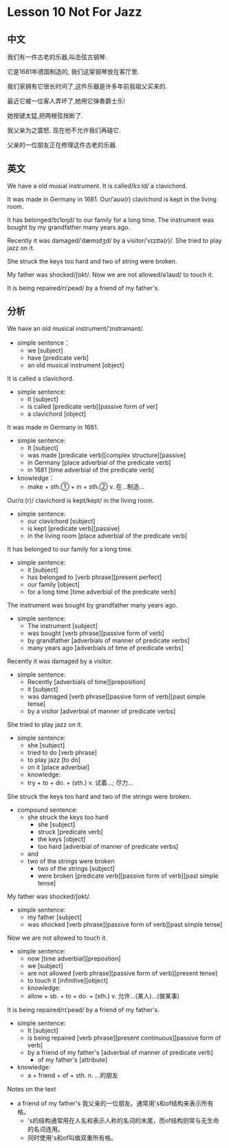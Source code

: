 # Lesson 10 Not For Jazz

## 中文
我们有一件古老的乐器,叫击弦古钢琴.

它是1681年德国制造的, 我们这架钢琴放在客厅里.

我们家拥有它很长时间了,这件乐器是许多年前我祖父买来的.

最近它被一位客人弄坏了,她用它弹奏爵士乐! 

她按键太猛,把两根弦按断了.

我父亲为之震怒. 现在他不允许我们再碰它.

父亲的一位朋友正在修理这件古老的乐器.


## 英文

We have a old musial instrument. It is called/kɔːld/ a clavichord. 

It was made in Germany in 1681. Our/ˈaʊə(r) clavichord is kept in the living room.

It has belonged/bɪˈlɒŋd/ to our family for a long time. The instrument was bought by my grandfather many years ago.

Recently it was damaged/ˈdæmɪdʒd/ by a visitor/ˈvɪzɪtə(r)/. She tried to play jazz on it. 

She struck the keys too hard and two of string were broken.

My father was shocked/ʃɒkt/. Now we are not allowed/əˈlaʊd/ to touch it.

It is being repaired/rɪˈpeəd/ by a friend of my father's.

## 分析

We have an old musical instrument/ˈɪnstrəmənt/. 
  - simple sentence：
  	- we [subject]
  	- have [predicate verb]
  	- an old musical instrument [object]

It is called a clavichord.
  - simple sentence:
  	- It [subject]
  	- is called [predicate verb][passive form of ver]
  	- a clavichord [object]

It was made in Germany in 1681.
  - simple sentence:
  	- It [subject]
  	- was made [predicate verb][complex structure][passive]
  	- in Germany [place adverbial of the predicate verb]
  	- in 1681 [time adverbial of the predicate verb]
  - knowledge：
  	- make + sth.① + in + sth.②
  		v. 在...制造...

Our/ɑː(r)/ clavichord is kept/kept/ in the living room. 
  - simple sentence:
  	- our clavichord [subject]
  	- is kept [predicate verb][passive]
  	- in the living room [place adverbial of the predicate verb]

It has belonged to our family for a long time. 
  - simple sentence:
  	- it [subject]
  	- has belonged to [verb phrase][present perfect]
  	- our family [object]
  	- for a long time [time adverbial of the predicate verb]

The instrument was bought by grandfather many years ago.
  - simple sentence:
  	- The instrument [subject]
  	- was bought [verb phrase][passive form of verb]
  	- by grandfather [adverbials of manner of predicate verbs]
    - many years ago [adverbials of time of predicate verbs]

Recently it was damaged by a visitor.
  - simple sentence:
  	- Recently [adverbials of time][preposition]
  	- it [subject]
  	- was damaged [verb phrase][passive form of verb][past simple tense]
  	- by a visitor [adverbial of manner of predicate verbs]

She tried to play jazz on it.
  - simple sentence:
  	- she [subject]
  	- tried to do [verb phrase]
  	- to play jazz [to do]
  	- on it [place adverbial]
	- knowledge:
  	- try + to + do. + (sth.)
			v. 试着...; 尽力...

She struck the keys too hard and two of the strings were broken.
  - compound sentence:
  	- she struck the keys too hard
    	- she [subject]
    	- struck [predicate verb]
    	- the keys [object]
    	- too hard [adverbial of manner of predicate verbs]
  	- and
  	- two of the strings were broken
    	- two of the strings [subject]
    	- were broken [predicate verb][passive form of verb][past simple tense]

My father was shocked/ʃɒkt/. 
  - simple sentence:
  	- my father [subject]
  	- was shocked [verb phrase][passive form of verb][past simple tense]

Now we are not allowed to touch it.
  - simple sentence:
    - now [time adverbial][prepostion]
  	- we [subject]
  	- are not allowed [verb phrase][passive form of verb][present tense]
    - to touch it [infinitive][object]
	- knowledge:
  	- allow + sb. + to + do. + (sth.)
			v. 允许...(某人)...(做某事)

It is being repaired/rɪˈpeəd/ by a friend of my father's.
  - simple sentence:
  	- It [subject]
  	- is being repaired [verb phrase][present continuous][passive form of verb]
  	- by a friend of my father's [adverbial of manner of predicate verb]
    	- of my father's [attribute]
  - knowledge:
  	- a + friend + of + sth.
  		n. ...的朋友

Notes on the text
- a friend of my father's 我父亲的一位朋友。通常用's和of结构来表示所有格。
  - 's的结构通常用在人名和表示人称的名词的末尾，而of结构则常与无生命的名词连用。
  - 同时使用's和of叫做双重所有格。
